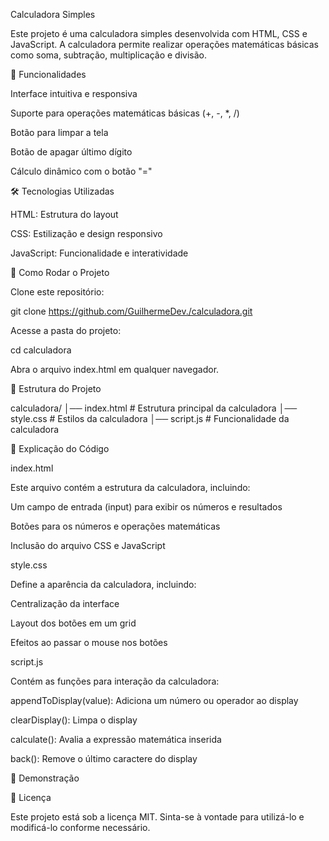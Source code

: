 Calculadora Simples

Este projeto é uma calculadora simples desenvolvida com HTML, CSS e JavaScript. A calculadora permite realizar operações matemáticas básicas como soma, subtração, multiplicação e divisão.

📌 Funcionalidades

Interface intuitiva e responsiva

Suporte para operações matemáticas básicas (+, -, *, /)

Botão para limpar a tela

Botão de apagar último dígito

Cálculo dinâmico com o botão "="

🛠️ Tecnologias Utilizadas

HTML: Estrutura do layout

CSS: Estilização e design responsivo

JavaScript: Funcionalidade e interatividade

🚀 Como Rodar o Projeto

Clone este repositório:

git clone https://github.com/GuilhermeDev./calculadora.git

Acesse a pasta do projeto:

cd calculadora

Abra o arquivo index.html em qualquer navegador.

📂 Estrutura do Projeto

calculadora/
│── index.html   # Estrutura principal da calculadora
│── style.css    # Estilos da calculadora
│── script.js    # Funcionalidade da calculadora

🔧 Explicação do Código

index.html

Este arquivo contém a estrutura da calculadora, incluindo:

Um campo de entrada (input) para exibir os números e resultados

Botões para os números e operações matemáticas

Inclusão do arquivo CSS e JavaScript

style.css

Define a aparência da calculadora, incluindo:

Centralização da interface

Layout dos botões em um grid

Efeitos ao passar o mouse nos botões

script.js

Contém as funções para interação da calculadora:

appendToDisplay(value): Adiciona um número ou operador ao display

clearDisplay(): Limpa o display

calculate(): Avalia a expressão matemática inserida

back(): Remove o último caractere do display

📸 Demonstração



📜 Licença

Este projeto está sob a licença MIT. Sinta-se à vontade para utilizá-lo e modificá-lo conforme necessário.
